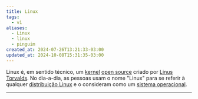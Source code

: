 ```yaml
---
title: Linux
tags:
  - v1
aliases:
  - Linux
  - linux
  - pinguim
created_at: 2024-07-26T13:21:33-03:00
updated_at: 2024-10-08T15:31:35-03:00
---
```


Linux é, em sentido técnico, um [kernel](../../../../atomos/2024/07/08/Kernel.md) [open source](../../../../entrada/2024/07/26/Open_Source.md) criado por [Linus Torvalds](../../../../entrada/2024/07/08/Linus_Torvalds.md). No dia-a-dia, as pessoas usam o nome "Linux" para se referir à qualquer [distribuição Linux](../../../../atomos/2024/07/26/Distro_Linux.md) e o consideram como um [sistema operacional](../07/Sistema_Operacional.md).

---
